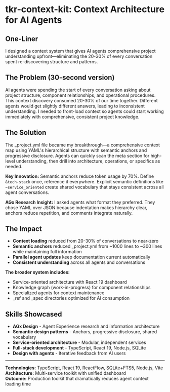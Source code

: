 # tkr-context-kit: Context Architecture for AI Agents

## One-Liner
I designed a context system that gives AI agents comprehensive project understanding upfront—eliminating the 20-30% of every conversation spent re-discovering structure and patterns.

## The Problem (30-second version)
AI agents were spending the start of every conversation asking about project structure, component relationships, and operational procedures. This context discovery consumed 20-30% of our time together. Different agents would get slightly different answers, leading to inconsistent understanding. I needed to front-load context so agents could start working immediately with comprehensive, consistent project knowledge.

## The Solution
The _project.yml file became my breakthrough—a comprehensive context map using YAML's hierarchical structure with semantic anchors and progressive disclosure. Agents can quickly scan the meta section for high-level understanding, then drill into architecture, operations, or specifics as needed.

**Key Innovation:** Semantic anchors reduce token usage by 70%. Define `&tech-stack` once, reference it everywhere. Explicit semantic definitions like `~service_oriented` create shared vocabulary that stays consistent across all agent conversations.

**AGx Research Insight:** I asked agents what format they preferred. They chose YAML over JSON because indentation makes hierarchy clear, anchors reduce repetition, and comments integrate naturally.

## The Impact
- **Context loading** reduced from 20-30% of conversations to near-zero
- **Semantic anchors** reduced _project.yml from ~1000 lines to ~300 lines while maintaining full information
- **Parallel agent updates** keep documentation current automatically
- **Consistent understanding** across all agents and conversations

**The broader system includes:**
- Service-oriented architecture with React 19 dashboard
- Knowledge graph (work-in-progress) for component relationships
- Specialized agents for context maintenance
- _ref and _spec directories optimized for AI consumption

## Skills Showcased
- **AGx Design** - Agent Experience research and information architecture
- **Semantic design patterns** - Anchors, progressive disclosure, shared vocabulary
- **Service-oriented architecture** - Modular, independent services
- **Full-stack development** - TypeScript, React 19, Node.js, SQLite
- **Design with agents** - Iterative feedback from AI users

---

**Technologies:** TypeScript, React 19, ReactFlow, SQLite+FTS5, Node.js, Vite  
**Architecture:** Multi-service toolkit with unified dashboard  
**Outcome:** Production toolkit that dramatically reduces agent context loading time
